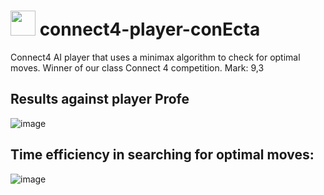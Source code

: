 # <img src="https://github.com/artHub-j/connect4-player-conEcta/assets/92806890/6f775a27-c30f-4a68-98ed-3ecfc284d0c8" width="40" /> connect4-player-conEcta
Connect4 AI player that uses a minimax algorithm to check for optimal moves. 
Winner of our class Connect 4 competition. 
Mark: 9,3 

## Results against player Profe
![image](https://github.com/artHub-j/connect4-player-conEcta/assets/92806890/fffa2b43-d306-470d-97f6-743d0151fbe6)

## Time efficiency in searching for optimal moves:
![image](https://github.com/artHub-j/connect4-player-conEcta/assets/92806890/63247cb8-f2ab-40ba-b2cd-668a2a050c04)


